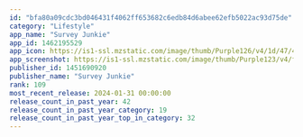 ```yaml
---
id: "bfa80a09cdc3bd046431f4062ff653682c6edb84d6abee62efb5022ac93d75de"
category: "Lifestyle"
app_name: "Survey Junkie"
app_id: 1462195529
app_icon: https://is1-ssl.mzstatic.com/image/thumb/Purple126/v4/1d/47/4c/1d474ce3-9695-9a70-b09b-8de446777471/AppIcon-0-0-1x_U007emarketing-0-0-0-7-0-0-85-220.png/1024x1024bb.png
app_screenshot: https://is1-ssl.mzstatic.com/image/thumb/Purple123/v4/f1/00/53/f100539c-5b2c-0d9b-9288-3a273884c55d/pr_source.png/1242x2688bb.png
publisher_id: 1451690920
publisher_name: "Survey Junkie"
rank: 109
most_recent_release: 2024-01-31 00:00:00
release_count_in_past_year: 42
release_count_in_past_year_category: 19
release_count_in_past_year_top_in_category: 32
---
```

